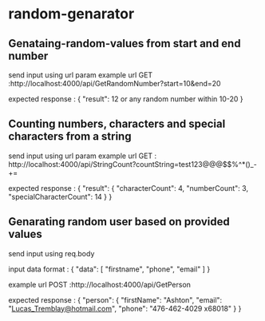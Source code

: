 # random-genarator
## Genataing-random-values from start and end number 
 send input using url param
example url GET :http://localhost:4000/api/GetRandomNumber?start=10&end=20

expected response :
{
    "result": 12 or any random number within 10-20
}

## Counting numbers, characters and special characters from a string 
send input using url param
example url GET : http://localhost:4000/api/StringCount?countString=test123@@@$$%^*()_-+=

expected response : {
    "result": {
        "characterCount": 4,
        "numberCount": 3,
        "specialCharacterCount": 14
    }
}

## Genarating random user based on provided values 
send input using req.body

input data format : {
    "data": [
        "firstname",
        "phone",
        "email"
    ]
}

example url POST :http://localhost:4000/api/GetPerson

expected response : {
    "person": {
        "firstName": "Ashton",
        "email": "Lucas_Tremblay@hotmail.com",
        "phone": "476-462-4029 x68018"
    }
} 